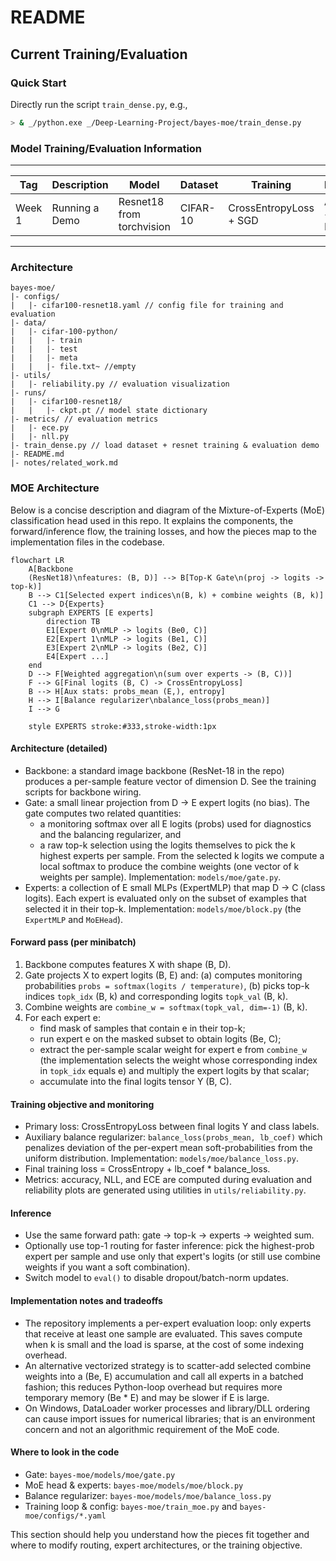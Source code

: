 # README

## Current Training/Evaluation

### Quick Start
Directly run the script `train_dense.py`, e.g.,
```bash
> & _/python.exe _/Deep-Learning-Project/bayes-moe/train_dense.py
```

### Model Training/Evaluation Information

---
| Tag | Description | Model | Dataset | Training | Evaluation |
| --- | --- | --- | --- | --- | --- |
| Week 1 | Running a Demo | Resnet18 from torchvision | CIFAR-10 | CrossEntropyLoss + SGD | Accuracy + ECE + NLL|
---

### Architecture

```plaintext
bayes-moe/
|- configs/
|   |- cifar100-resnet18.yaml // config file for training and evaluation
|- data/
|   |- cifar-100-python/
|   |   |- train
|   |   |- test
|   |   |- meta
|   |   |- file.txt~ //empty
|- utils/
|   |- reliability.py // evaluation visualization
|- runs/
|   |- cifar100-resnet18/
|   |   |- ckpt.pt // model state dictionary
|- metrics/ // evaluation metrics
|   |- ece.py
|   |- nll.py
|- train_dense.py // load dataset + resnet training & evaluation demo
|- README.md
|- notes/related_work.md
```


### MOE Architecture

Below is a concise description and diagram of the Mixture-of-Experts (MoE)
classification head used in this repo. It explains the components, the
forward/inference flow, the training losses, and how the pieces map to the
implementation files in the codebase.

```mermaid
flowchart LR
	A[Backbone
	(ResNet18)\nfeatures: (B, D)] --> B[Top-K Gate\n(proj -> logits -> top-k)]
	B --> C1[Selected expert indices\n(B, k) + combine weights (B, k)]
	C1 --> D{Experts}
	subgraph EXPERTS [E experts]
		direction TB
		E1[Expert 0\nMLP -> logits (Be0, C)]
		E2[Expert 1\nMLP -> logits (Be1, C)]
		E3[Expert 2\nMLP -> logits (Be2, C)]
		E4[Expert ...]
	end
	D --> F[Weighted aggregation\n(sum over experts -> (B, C))]
	F --> G[Final logits (B, C) -> CrossEntropyLoss]
	B --> H[Aux stats: probs_mean (E,), entropy]
	H --> I[Balance regularizer\nbalance_loss(probs_mean)]
	I --> G

	style EXPERTS stroke:#333,stroke-width:1px
```

#### Architecture (detailed)

- Backbone: a standard image backbone (ResNet-18 in the repo) produces a
	per-sample feature vector of dimension D. See the training scripts for
	backbone wiring.
- Gate: a small linear projection from D -> E expert logits (no bias). The
	gate computes two related quantities:
	- a monitoring softmax over all E logits (probs) used for diagnostics
		and the balancing regularizer, and
	- a raw top-k selection using the logits themselves to pick the k highest
		experts per sample. From the selected k logits we compute a local softmax
		to produce the combine weights (one vector of k weights per sample).
	Implementation: `models/moe/gate.py`.
- Experts: a collection of E small MLPs (ExpertMLP) that map D -> C (class
	logits). Each expert is evaluated only on the subset of examples that
	selected it in their top-k. Implementation: `models/moe/block.py` (the
	`ExpertMLP` and `MoEHead`).

#### Forward pass (per minibatch)

1. Backbone computes features X with shape (B, D).
2. Gate projects X to expert logits (B, E) and: (a) computes monitoring
	 probabilities `probs = softmax(logits / temperature)`, (b) picks top-k
	 indices `topk_idx` (B, k) and corresponding logits `topk_val` (B, k).
3. Combine weights are `combine_w = softmax(topk_val, dim=-1)` (B, k).
4. For each expert e:
	 - find mask of samples that contain e in their top-k;
	 - run expert e on the masked subset to obtain logits (Be, C);
	 - extract the per-sample scalar weight for expert e from `combine_w`
		 (the implementation selects the weight whose corresponding index in
		 `topk_idx` equals e) and multiply the expert logits by that scalar;
	 - accumulate into the final logits tensor Y (B, C).

#### Training objective and monitoring

- Primary loss: CrossEntropyLoss between final logits Y and class labels.
- Auxiliary balance regularizer: `balance_loss(probs_mean, lb_coef)` which
	penalizes deviation of the per-expert mean soft-probabilities from the
	uniform distribution. Implementation: `models/moe/balance_loss.py`.
- Final training loss = CrossEntropy + lb_coef * balance_loss.
- Metrics: accuracy, NLL, and ECE are computed during evaluation and
	reliability plots are generated using utilities in `utils/reliability.py`.

#### Inference

- Use the same forward path: gate -> top-k -> experts -> weighted sum.
- Optionally use top-1 routing for faster inference: pick the highest-prob
	expert per sample and use only that expert's logits (or still use combine
	weights if you want a soft combination).
- Switch model to `eval()` to disable dropout/batch-norm updates.

#### Implementation notes and tradeoffs

- The repository implements a per-expert evaluation loop: only experts that
	receive at least one sample are evaluated. This saves compute when k is
	small and the load is sparse, at the cost of some indexing overhead.
- An alternative vectorized strategy is to scatter-add selected combine
	weights into a (Be, E) accumulation and call all experts in a batched
	fashion; this reduces Python-loop overhead but requires more temporary
	memory (Be * E) and may be slower if E is large.
- On Windows, DataLoader worker processes and library/DLL ordering can cause
	import issues for numerical libraries; that is an environment concern and
	not an algorithmic requirement of the MoE code.

#### Where to look in the code

- Gate: `bayes-moe/models/moe/gate.py`
- MoE head & experts: `bayes-moe/models/moe/block.py`
- Balance regularizer: `bayes-moe/models/moe/balance_loss.py`
- Training loop & config: `bayes-moe/train_moe.py` and `bayes-moe/configs/*.yaml`

This section should help you understand how the pieces fit together and
where to modify routing, expert architectures, or the training objective.
